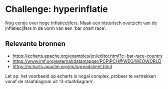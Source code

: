 # Challenge: hyperinflatie
Nog eentje over hoge inflatiecijfers. Maak een historisch overzicht van de inflatiecijfers in de vorm van een 'bar chart race'.

## Relevante bronnen
- https://echarts.apache.org/examples/en/editor.html?c=bar-race-country
- https://www.imf.org/external/datamapper/PCPIPCH@WEO/WEOWORLD
- https://echarts.apache.org/en/spreadsheet.html

Let op: het voorbeeld op echarts is nogal complex, probeer te vertrekken vanaf de staafdiagram uit '0-staafdiagram'.